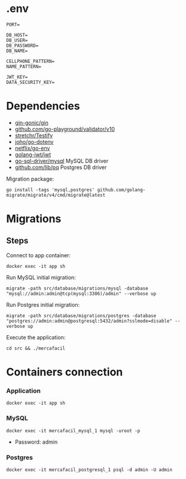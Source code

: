 # .env

````
PORT=

DB_HOST=
DB_USER=
DB_PASSWORD=
DB_NAME=

CELLPHONE_PATTERN=
NAME_PATTERN=

JWT_KEY=
DATA_SECURITY_KEY=
````


# Dependencies

- [gin-gonic/gin](https://github.com/gin-gonic/gin) 
- [github.com/go-playground/validator/v10](https://github.com/go-playground/validator)
- [stretchr/Testify](https://github.com/stretchr/testify)
- [joho/go-dotenv](https://github.com/joho/godotenv)
- [netflix/go-env](https://github.com/Netflix/go-env)
- [golang-jwt/jwt](https://github.com/golang-jwt/jwt)
- [go-sql-driver/mysql](https://github.com/go-sql-driver/mysql) MySQL DB driver
- [github.com/lib/pq](https://github.com/lib/pq) Postgres DB driver

Migration package:

`go install -tags 'mysql,postgres' github.com/golang-migrate/migrate/v4/cmd/migrate@latest`

# Migrations
## Steps
Connect to app container:

`docker exec -it app sh`

Run MySQL initial migration:

`migrate -path src/database/migrations/mysql -database "mysql://admin:admin@tcp(mysql:3306)/admin" --verbose up`

Run Postgres initial migration:

`migrate -path src/database/migrations/postgres -database "postgres://admin:admin@postgresql:5432/admin?sslmode=disable" --verbose up`

Execute the application:

`cd src && ./mercafacil`

# Containers connection
### Application
`docker exec -it app sh`

### MySQL
`docker exec -it mercafacil_mysql_1 mysql -uroot -p`
- Password: admin

### Postgres
`docker exec -it mercafacil_postgresql_1 psql -d admin -U admin`